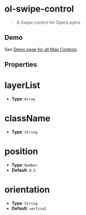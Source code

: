 # ol-swipe-control

> A Swipe control for OpenLayers.

## Demo

See [Demo page for all Map Controls](../index.md)

## Properties

# layerList

- **Type**: `Array`

# className

- **Type**: `String`

# position

- **Type**: `Number`
- **Default**: `0.5`

# orientation

- **Type**: `String`
- **Default**: `vertical`
